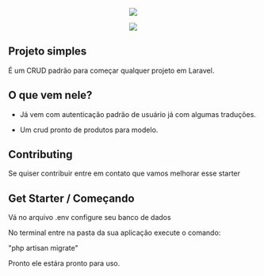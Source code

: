 <p align="center"><img src="https://laravel.com/assets/img/components/logo-laravel.svg"></p>
<p align="center"><img src="http://vhcode.com.br/assets/img/logo.png"></p>



## Projeto simples

É um CRUD padrão para começar qualquer projeto em Laravel.


## O que vem nele?

- Já vem com autenticação padrão de usuário já com algumas traduções.

- Um crud pronto de produtos para modelo.

## Contributing

Se quiser contribuir entre em contato que vamos melhorar esse starter

## Get Starter / Começando

Vá no arquivo .env configure seu banco de dados

No terminal entre na pasta da sua aplicação execute o comando:

"php artisan migrate"

Pronto ele estára pronto para uso.

